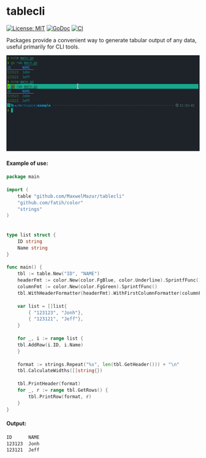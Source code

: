 # tablecli

[![License: MIT](https://img.shields.io/badge/license-MIT-green?style=for-the-badge&logo=OpenSourceInitiative)](https://opensource.org/licenses/MIT)
[![GoDoc](https://img.shields.io/badge/reference-GO-blue.svg?style=for-the-badge&logo=go&logoColor=white)](https://godoc.org/github.com/MaxwelMazur/tablecli)
[![CI](https://img.shields.io/badge/CI-Passing-gree.svg?style=for-the-badge&logo=github)](https://github.com/MaxwelMazur/tablecli/actions/workflows/go.yml)

Packages provide a convenient way to generate tabular output of any data, useful primarily for CLI tools.

<img src="https://raw.githubusercontent.com/MaxwelMazur/tablecli/main/example.gif?auto=compress&cs=tinysrgb&h=750&w=1260" alt="Girl in a jacket" width="100%" height="250px">

#### Example of use:
```go 
package main

import (
    table "github.com/MaxwelMazur/tablecli"
    "github.com/fatih/color"
    "strings"
)


type list struct {
    ID string 
    Name string
}

func main() {
    tbl := table.New("ID", "NAME")
    headerFmt := color.New(color.FgBlue, color.Underline).SprintfFunc()
    columnFmt := color.New(color.FgGreen).SprintfFunc()
    tbl.WithHeaderFormatter(headerFmt).WithFirstColumnFormatter(columnFmt)

    var list = []list{
        { "123123", "Jonh"},
        { "123121", "Jeff"},
    }

    for _, i := range list {
	tbl.AddRow(i.ID, i.Name)
    }

    format := strings.Repeat("%s", len(tbl.GetHeader())) + "\n"
    tbl.CalculateWidths([]string{})

    tbl.PrintHeader(format)
	for _, r := range tbl.GetRows() {
	    tbl.PrintRow(format, r)
    }
}

```

#### Output: 
```sh
ID      NAME  
123123  Jonh  
123121  Jeff 
```

